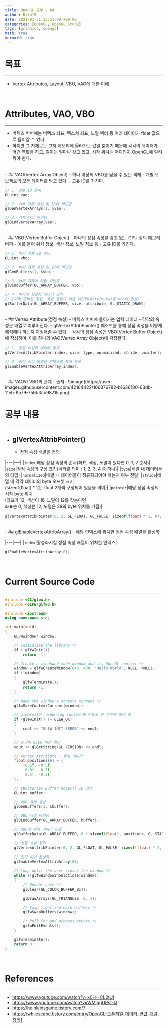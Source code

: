 ```yaml
---
title: OpenGL 공부 - 04
author: Rito15
date: 2021-01-31 13:31:00 +09:00
categories: [OpenGL, OpenGL Study]
tags: [graphics, opengl]
math: true
mermaid: true
---
```


# 목표
---
- Vertex Attributes, Layout, VBO, VAO에 대한 이해

<br>

# Attributes, VAO, VBO
---
- 버텍스 버퍼에는 버텍스 좌표, 텍스쳐 좌표, 노멀 벡터 등 여러 데이터가 float 값으로 들어갈 수 있다.
- 하지만 그 자체로는 그저 메모리에 올라가는 값일 뿐이기 때문에 각각의 데이터가 어떤 역할을 하고, 길이는 얼마나 갖고 있고, 시작 위치는 어디인지 OpenGL에 알려줘야 한다.

<br>
- ## VAO(Vertex Array Object)
  - 하나 이상의 VBO를 담을 수 있는 객체
  - 개별 오브젝트의 모든 데이터를 담고 있다.
  - 고유 ID를 가진다.

```cpp
// 1. VAO ID 준비
GLuint vao;

// 2. VAO 객체 생성 및 ID에 바인딩
glGenVertexArrays(1, &vao);

// 3. 객체 타입 바인딩
glBindVertexArray(vao);
```

<br>
- ## VBO(Vertex Buffer Object)
  - 하나의 정점 속성을 갖고 있는 GPU 상의 메모리 버퍼
  - 예를 들어 위치 정보, 색상 정보, 노멀 정보 등
  - 고유 ID를 가진다.

```cpp
// 1. 버퍼 객체 ID 준비
GLuint vbo;

// 2. 버퍼 객체 생성 및 ID에 바인딩
glGenBuffers(1, &vbo);

// 3. 버퍼 객체에 타입 바인딩
glBindBuffer(GL_ARRAY_BUFFER, vbo);

// 4. 버퍼에 실질적 데이터 담기
// (미리 준비된 정점, 색상 등등의 배열 데이터(Attribute)를 vbo에 연결)
glBufferData(GL_ARRAY_BUFFER, size, attribute, GL_STATIC_DRAW);
```

<br>
- ## Vertex Attribute(정점 속성)
  - 버텍스 버퍼에 들어가는 입력 데이터
  - 각각의 속성은 배열로 이루어진다.
  - glVertexAttribPointer() 메소드를 통해 정점 속성을 어떻게 해석해야 하는지 지정해줄 수 있다.
  - 각각의 정점 속성은 VBO(Vertex Buffer Object)에 작성하며, 이를 하나의 VAO(Vertex Array Object)에 저장한다.

```cpp
// 1. 정점 속성의 데이터 정의
glVertexAttribPointer(index, size, type, normalized, stride, pointer);

// 2. 정점 속성 배열을 인덱스를 통해 등록
glEnableVertexAttribArray(index);
```

<br>
- ## VAO와 VBO의 관계
  - 출처 : <https://www.youtube.com/watch?v=WMiggUPst-Q>
![image](https://user-images.githubusercontent.com/42164422/106376782-b1636180-63db-11eb-9a79-756b3ab98715.png)

<br>

# 공부 내용
---

- ## glVertexAttribPointer()
  - 정점 속성 배열을 정의

|---|---|
|`index`|해당 정점 속성의 순서(좌표, 색상, 노멀이 있다면 0, 1, 2 순서)|
|`size`|정점 속성의 구성 크기(벡터를 의미 : 1, 2, 3, 4 중 하나)|
|`type`|배열 내 데이터들의 타입|
|`normalized`|배열 내 데이터들이 정규화되어야 하는지 여부 전달|
|`stride`|배열 내 각각 데이터의 byte 오프셋 크기<br>(sizeof(float) * 2는 float 2개씩 구성되어 있음을 의미)|
|`pointer`|해당 정점 속성의 시작 byte 위치<br>(좌표가 12, 색상이 16, 노멀이 12를 갖는다면<br>좌표는 0, 색상은 12, 노멀은 28의 byte 위치를 가짐)|

```cpp
glVertexAttribPointer(0, 2, GL_FLOAT, GL_FALSE, sizeof(float) * 2, 0);
```

<br>
- ## glEnableVertexAttribArray()
  - 해당 인덱스에 위치한 정점 속성 배열을 활성화

|---|---|
|`index`|활성화시킬 정점 속성 배열이 위치한 인덱스|

```cpp
glEnableVertexAttribArray(0);
```

<br>

# Current Source Code
---
```cpp
#include <GL/glew.h>
#include <GLFW/glfw3.h>

#include <iostream>
using namespace std;

int main(void)
{
    GLFWwindow* window;

    /* Initialize the library */
    if (!glfwInit())
        return -1;

    /* Create a windowed mode window and its OpenGL context */
    window = glfwCreateWindow(640, 480, "Hello World", NULL, NULL);
    if (!window)
    {
        glfwTerminate();
        return -1;
    }

    /* Make the window's context current */
    glfwMakeContextCurrent(window);

    // glewInit은 rendering context를 만들고 난 이후에 해야 함
    if (glewInit() != GLEW_OK)
    {
        cout << "GLEW INIT ERROR" << endl;
    }

    // 간단히 GLEW 버전 확인
    cout << glGetString(GL_VERSION) << endl;

    // Vertex Attribute : 위치 데이터
    float positions[6] = {
        -0.5f, -0.5f,
         0.0f,  0.5f,
         0.5f, -0.5f,
    };

    // VBO(Vertex Buffer Object) ID 생성
    GLuint buffer;

    // VBO 객체 생성
    glGenBuffers(1, &buffer);

    // VBO 타입 바인딩
    glBindBuffer(GL_ARRAY_BUFFER, buffer);

    // VBO에 위치 데이터 연결
    glBufferData(GL_ARRAY_BUFFER, 6 * sizeof(float), positions, GL_STATIC_DRAW);

    // 정점 속성 정의
    glVertexAttribPointer(0, 2, GL_FLOAT, GL_FALSE, sizeof(float) * 2, 0);

    // 정점 속성 활성화
    glEnableVertexAttribArray(0);

    /* Loop until the user closes the window */
    while (!glfwWindowShouldClose(window))
    {
        /* Render here */
        glClear(GL_COLOR_BUFFER_BIT);

        glDrawArrays(GL_TRIANGLES, 0, 3);

        /* Swap front and back buffers */
        glfwSwapBuffers(window);

        /* Poll for and process events */
        glfwPollEvents();
    }

    glfwTerminate();
    return 0;
}
```

<br>

# References
---
- <https://www.youtube.com/watch?v=x0H--CL2tUI>
- <https://www.youtube.com/watch?v=WMiggUPst-Q>
- <https://heinleinsgame.tistory.com/7>
- <https://whilescape.tistory.com/entry/OpenGL-오픈지엘-데이터-관련-개념-정리1>